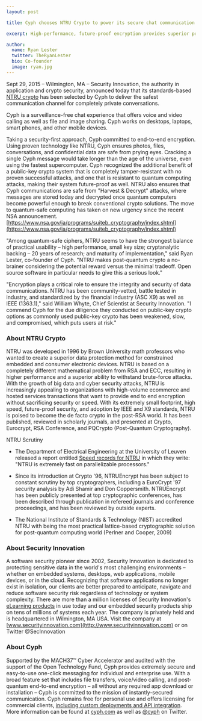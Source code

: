 ```yaml
---
layout: post

title: Cyph chooses NTRU Crypto to power its secure chat communication platform

excerpt: High-performance, future-proof encryption provides superior privacy and security for Cyph customers worldwide.

author:
  name: Ryan Lester
  twitter: TheRyanLester
  bio: Co-founder
  image: ryan.jpg
---
```


Sept 29, 2015 – Wilmington, MA – Security Innovation, the authority in application and crypto security, announced today that its standards-based [NTRU crypto](https://www.securityinnovation.com/products/encryption-libraries/ntru-crypto/) has been selected by Cyph to deliver the safest communication channel for completely private conversations.

Cyph is a surveillance-free chat experience that offers voice and video calling as well as file and image sharing. Cyph works on desktops, laptops, smart phones, and other mobile devices.

Taking a security-first approach, Cyph committed to end-to-end encryption. Using proven technology like NTRU, Cyph ensures photos, files, conversations, and confidential data are safe from prying eyes. Cracking a single Cyph message would take longer than the age of the universe, even using the fastest supercomputer. Cyph recognized the additional benefit of a public-key crypto system that is completely tamper-resistant with no proven successful attacks, and one that is resistant to quantum computing attacks, making their system future-proof as well. NTRU also ensures that Cyph communications are safe from "Harvest & Decrypt" attacks, where messages are stored today and decrypted once quantum computers become powerful enough to break conventional crypto solutions. The move to quantum-safe computing has taken on new urgency since the recent NSA announcement. [https://www.nsa.gov/ia/programs/suiteb_cryptography/index.shtml](https://www.nsa.gov/ia/programs/suiteb_cryptography/index.shtml)

"Among quantum-safe ciphers, NTRU seems to have the strongest balance of practical usability – high performance, small key size; cryptanalytic backing – 20 years of research; and maturity of implementation," said Ryan Lester, co-founder of Cyph. "NTRU makes post-quantum crypto a no-brainer considering the potential reward versus the minimal tradeoff. Open source software in particular needs to give this a serious look."

"Encryption plays a critical role to ensure the integrity and security of data communications. NTRU has been community-vetted, battle tested in industry, and standardized by the financial industry (ASC X9) as well as IEEE (1363.1)," said William Whyte, Chief Scientist at Security Innovation. "I commend Cyph for the due diligence they conducted on public-key crypto options as commonly used public-key crypto has been weakened, slow, and compromised, which puts users at risk."

### About NTRU Crypto

NTRU was developed in 1996 by Brown University math professors who wanted to create a superior data protection method for constrained embedded and consumer electronic devices. NTRU is based on a completely different mathematical problem from RSA and ECC, resulting in higher performance and a superior ability to withstand brute-force attacks. With the growth of big data and cyber security attacks, NTRU is increasingly appealing to organizations with high-volume ecommerce and hosted services transactions that want to provide end to end encryption without sacrificing security or speed. With its extremely small footprint, high speed, future-proof security, and adoption by IEEE and X9 standards, NTRU is poised to become the de facto crypto in the post-RSA world. It has been published, reviewed in scholarly journals, and presented at Crypto, Eurocrypt, RSA Conference, and PQCrypto (Post-Quantum Cryptography).

NTRU Scrutiny

* The Department of Electrical Engineering at the University of Leuven released a report entitled [Speed records for NTRU](http://homes.esat.kuleuven.be/~fvercaut/papers/ntru_gpu.pdf) in which they write: "NTRU is extremely fast on parallelizable processors."

* Since its introduction at Crypto '96, NTRUEncrypt has been subject to constant scrutiny by top cryptographers, including a EuroCrypt '97 security analysis by Adi Shamir and Don Coppersmith. NTRUEncrypt has been publicly presented at top cryptographic conferences, has been described through publication in refereed journals and conference proceedings, and has been reviewed by outside experts.

* The National Institute of Standards & Technology (NIST) accredited NTRU with being the most practical lattice-based cryptographic solution for post-quantum computing world (Perlner and Cooper, 2009)

### About Security Innovation

A software security pioneer since 2002, Security Innovation is dedicated to protecting sensitive data in the world's most challenging environments – whether on embedded systems, desktops, web applications, mobile devices, or in the cloud. Recognizing that software applications no longer exist in isolation, our clients are better prepared to anticipate, navigate and reduce software security risk regardless of technology or system complexity. There are more than a million licenses of Security Innovation's [eLearning products](https://www.securityinnovation.com/training/) in use today and our embedded security products ship on tens of millions of systems each year. The company is privately held and is headquartered in Wilmington, MA USA. Visit the company at [www.securityinnovation.com](http://www.securityinnovation.com) or on Twitter @SecInnovation

### About Cyph

Supported by the MACH37™ Cyber Accelerator and audited with the support of the Open Technology Fund, Cyph provides extremely secure and easy-to-use one-click messaging for individual and enterprise use. With a broad feature set that includes file transfers, voice/video calling, and post-quantum end-to-end encryption – all without any required app download or installation – Cyph is committed to the mission of instantly-secured communication. Cyph remains free for personal use and offers licensing for commercial clients, [including custom deployments and API integration](https://www.cyph.com/enterprise). More information can be found at [cyph.com](https://www.cyph.com) as well as [@cyph](https://www.twitter.com/cyph) on Twitter.
